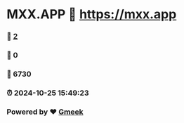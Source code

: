 # MXX.APP :link: https://mxx.app 
### :page_facing_up: [2](https://mxx.app/tag.html) 
### :speech_balloon: 0 
### :hibiscus: 6730 
### :alarm_clock: 2024-10-25 15:49:23 
### Powered by :heart: [Gmeek](https://github.com/Meekdai/Gmeek)
